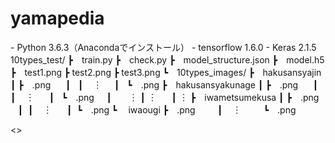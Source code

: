 # yamapedia

<version>
- Python 3.6.3（Anacondaでインストール）
- tensorflow 1.6.0
- Keras 2.1.5

<directory>
10types_test/
  ┣　train.py
  ┣　check.py
  ┣　model_structure.json
  ┣　model.h5
  ┣　test1.png
  ┣  test2.png
  ┣  test3.png
  ┗　10types_images/
      ┣　hakusansyajin
      ┃   ┣　.png
      ┃   ┃    ︙
      ┃   ┗　.png
      ┣　hakusansyakunage
      ┃   ┣　.png
      ┃   ┃    ︙
      ┃   ┗　.png
      ┃        ︙
      ┃        ︙
      ┃        ︙
      ┣　iwametsumekusa
      ┃   ┣　.png
      ┃   ┃    ︙
      ┃   ┗　.png
      ┗ 　iwaougi
          ┣　.png
          ┃    ︙
          ┗　.png
  
  <>
  
